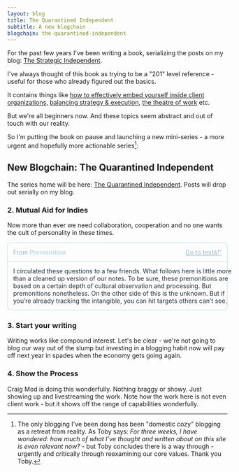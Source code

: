 ```yaml
---
layout: blog
title: The Quarantined Independent
subtitle: A new blogchain
blogchain: the-quarantined-independent
---
```


For the past few years I've been writing a book, serializing the posts on my blog: [The Strategic Independent](https://tomcritchlow.com/strategy/).

I've always thought of this book as trying to be a "201" level reference - useful for those who already figured out the basics.

It contains things like [how to effectively embed yourself inside client organizations](https://tomcritchlow.com/2017/07/18/the-consultants-grain/), [balancing strategy & execution](https://tomcritchlow.com/2019/04/04/the-strategic-independent/), [the theatre of work](https://tomcritchlow.com/2019/11/18/yes-and/) etc.

But we're all beginners now. And these topics seem abstract and out of touch with our reality.

So I'm putting the book on pause and launching a new mini-series - a more urgent and hopefully more actionable series[^toby]:

[^toby]: The only blogging I've been doing has been "domestic cozy" blogging as a retreat from reality. As Toby says: *For three weeks, I have wondered: how much of what I’ve thought and written about on this site is even relevant now?* - but Toby concludes there is a way through - urgently and critically through reexamining our core values. Thank you Toby.

## New Blogchain: The Quarantined Independent

The series home will be here: [The Quarantined Independent](https://tomcritchlow.com/blogchains/the-quarantined-independent/). Posts will drop out serially on my blog.

### 2. Mutual Aid for Indies

Now more than ever we need collaboration, cooperation and no one wants the cult of personality in these times.


<embed>
<div class="portal-container" style="border:1px solid #C2DFE3; border-radius:8px; margin-bottom:25px;">
<div class="portal-head" style="border-bottom: 1px solid #C2DFE3; padding:12.5px">
<div class="portal-backlink" style="display:flex; flex-direction:row; justify-content:space-between; align-items:center;">
<div class="portal-title" style="font-size: 14px;	color: #9DB8BF;">From <span class="portal-text-title" style="font-weight:700; color: #C2DFE3">Premonition</span></div>
<a href="https://subpixel.space/entries/premonition/" class="portal-arrow" style="font-size: 14px; color: #9DB8BF;">Go to text<span class="right-arrow">â†’</span></a>
</div>        
</div>
<div id="portal-parent" class="portal-parent" style="position:relative; width:100%; box-sizing: border-box;">
<div id="portal-content" style="width: 100%; padding: 12.5px 12.5px; color: #253237">I circulated these questions to a few friends. What follows here is little more than a cleaned up version of our notes. To be sure, these premonitions are based on a certain depth of cultural observation and processing. But premonitions nonetheless. On the other side of this is the unknown. But if you’re already tracking the intangible, you can hit targets others can’t see.</div>
</div>    
</div>
</embed>
  



### 3. Start your writing

Writing works like compound interest. Let's be clear - we're not going to blog our way out of the slump but investing in a blogging habit now will pay off next year in spades when the economy gets going again.



### 4. Show the Process

Craig Mod is doing this wonderfully. Nothing braggy or showy. Just showing up and livestreaming the work. Note how the work here is not even client work - but it shows off the range of capabilities wonderfully.

<blockquote class='twitter-tweet'data-conversation='none'><a href=https://twitter.com/craigmod/status/1247474623991566336?s=19></a></blockquote> <script async src='https://platform.twitter.com/widgets.js' charset='utf-8'></script>



